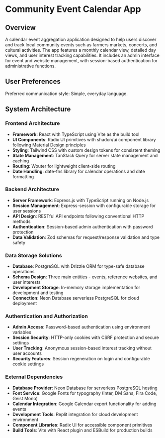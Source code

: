 # Community Event Calendar App

## Overview

A calendar event aggregation application designed to help users discover and track local community events such as farmers markets, concerts, and cultural activities. The app features a monthly calendar view, detailed day views, and user interest tracking capabilities. It includes an admin interface for event and website management, with session-based authentication for administrative functions.

## User Preferences

Preferred communication style: Simple, everyday language.

## System Architecture

### Frontend Architecture
- **Framework**: React with TypeScript using Vite as the build tool
- **UI Components**: Radix UI primitives with shadcn/ui component library following Material Design principles
- **Styling**: Tailwind CSS with custom design tokens for consistent theming
- **State Management**: TanStack Query for server state management and caching
- **Routing**: Wouter for lightweight client-side routing
- **Date Handling**: date-fns library for calendar operations and date formatting

### Backend Architecture
- **Server Framework**: Express.js with TypeScript running on Node.js
- **Session Management**: Express-session with configurable storage for user sessions
- **API Design**: RESTful API endpoints following conventional HTTP methods
- **Authentication**: Session-based admin authentication with password protection
- **Data Validation**: Zod schemas for request/response validation and type safety

### Data Storage Solutions
- **Database**: PostgreSQL with Drizzle ORM for type-safe database operations
- **Schema Design**: Three main entities - events, reference websites, and user interests
- **Development Storage**: In-memory storage implementation for development and testing
- **Connection**: Neon Database serverless PostgreSQL for cloud deployment

### Authentication and Authorization
- **Admin Access**: Password-based authentication using environment variables
- **Session Security**: HTTP-only cookies with CSRF protection and secure settings
- **User Tracking**: Anonymous session-based interest tracking without user accounts
- **Security Features**: Session regeneration on login and configurable cookie settings

### External Dependencies
- **Database Provider**: Neon Database for serverless PostgreSQL hosting
- **Font Service**: Google Fonts for typography (Inter, DM Sans, Fira Code, Geist Mono)
- **Calendar Integration**: Google Calendar export functionality for adding events
- **Development Tools**: Replit integration for cloud development environment
- **Component Libraries**: Radix UI for accessible component primitives
- **Build Tools**: Vite with React plugin and ESBuild for production builds